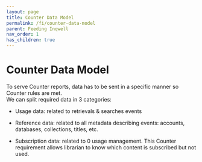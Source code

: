 ```yaml
---
layout: page
title: Counter Data Model
permalink: /fi/counter-data-model
parent: Feeding Inqwell
nav_order: 1
has_children: true
---
```


<h1 id="CounterDataModel-Overview">Counter Data Model</h1>

<p>To serve Counter reports, data has to be sent in a specific manner so Counter rules are met.<br/>We can split required data in 3 categories:</p><ul><li><p>Usage data: related to retrievals &amp; searches events</p></li><li><p>Reference data: related to all metadata describing events: accounts, databases, collections, titles, etc.</p></li><li><p>Subscription data: related to 0 usage management. This Counter requirement allows librarian to know which content is subscribed but not used.</p></li></ul>
